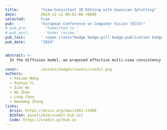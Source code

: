 ```yaml
---
title:          "View-Consistent 3D Editing with Gaussian Splatting"
date:           2024-12-12 00:01:00 +0800
selected:       true
pub:            "European Conference on Computer Vision (ECCV)"
# pub_pre:        "Submitted to "
# pub_post:       'Under review.'
pub_last:       ' <span class="badge badge-pill badge-publication badge-primary">Poster</span>'
pub_date:       "2024"


abstract: >-
  In the diffusion model, we proposed effective multi-view consistency designs that harmonize the inconsistent multi-view image guidance by integrating with 3D Gaussian Splatting (3DGS) characteristics, offering high-quality 3DGS editing.
  
cover:          /assets/images/covers/vcedit.png
authors:
  - Yuxuan Wang
  - Xuanyu Yi
  - Zike Wu
  - Na Zhao
  - Long Chen
  - Hanwang Zhang
links:
  Arxiv: https://arxiv.org/abs/2403.11868
  BibTeX: assets/bib/vcedit.bib.txt
  Code: https://vcedit.github.io
---
```

